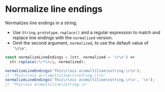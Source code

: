 # Normalize line endings

Normalizes line endings in a string.

* Use `String.prototype.replace()` and a regular expression to match and replace line endings with the `normalized` version.
* Omit the second argument, `normalized`, to use the default value of `'\r\n'`.

```js
const normalizeLineEndings = (str, normalized = '\r\n') =>
  str.replace(/\r?\n/g, normalized);
```

```js
normalizeLineEndings('This\r\nis a\nmultiline\nstring.\r\n');
// 'This\r\nis a\r\nmultiline\r\nstring.\r\n'
normalizeLineEndings('This\r\nis a\nmultiline\nstring.\r\n', '\n');
// 'This\nis a\nmultiline\nstring.\n'
```
